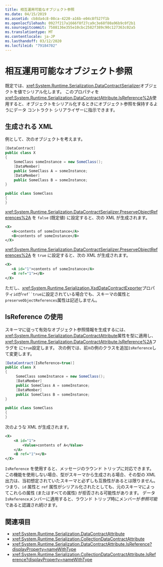 ```yaml
---
title: 相互運用可能なオブジェクト参照
ms.date: 04/15/2019
ms.assetid: cb8da4c8-08ca-4220-a16b-e04c8f527f1b
ms.openlocfilehash: 0927f217a1666f8f27ca9c3e68f80a96b9c0f2b1
ms.sourcegitcommit: 7588136e355e10cbc2582f389c90c127363c02a5
ms.translationtype: MT
ms.contentlocale: ja-JP
ms.lasthandoff: 03/12/2020
ms.locfileid: "79184702"
---
```

# <a name="interoperable-object-references"></a>相互運用可能なオブジェクト参照
既定では、<xref:System.Runtime.Serialization.DataContractSerializer>オブジェクトを値でシリアル化します。 このプロパティを<xref:System.Runtime.Serialization.DataContractAttribute.IsReference%2A>使用すると、オブジェクトをシリアル化するときにオブジェクト参照を保持するようにデータ コントラクト シリアライザーに指示できます。  
  
## <a name="generated-xml"></a>生成される XML  
 例として、次のオブジェクトを考えます。  
  
```csharp  
[DataContract]  
public class X  
{  
    SomeClass someInstance = new SomeClass();  
    [DataMember]  
    public SomeClass A = someInstance;  
    [DataMember]  
    public SomeClass B = someInstance;  
}  
  
public class SomeClass
{  
}  
```  
  
 <xref:System.Runtime.Serialization.DataContractSerializer.PreserveObjectReferences%2A> を `false` (既定値) に設定すると、次の XML が生成されます。  
  
```xml  
<X>  
   <A>contents of someInstance</A>  
   <B>contents of someInstance</B>  
</X>  
```  
  
 <xref:System.Runtime.Serialization.DataContractSerializer.PreserveObjectReferences%2A> を `true` に設定すると、次の XML が生成されます。  
  
```xml  
<X>  
   <A id="1">contents of someInstance</A>  
   <B ref="1"></B>  
</X>  
```  
  
 ただし、<xref:System.Runtime.Serialization.XsdDataContractExporter>プロパティ`id`が`ref``true`に設定されている場合でも、スキーマの属性と`preserveObjectReferences`属性は記述しません。  
  
## <a name="using-isreference"></a>IsReference の使用  
 スキーマに従って有効なオブジェクト参照情報を生成するには、<xref:System.Runtime.Serialization.DataContractAttribute>属性を型に適用し、<xref:System.Runtime.Serialization.DataContractAttribute.IsReference%2A>フラグを に`true`設定します。 次の例では、前`X`の例のクラスを追加`IsReference`して変更します。  
  
```csharp
[DataContract(IsReference=true)]
public class X
{  
     SomeClass someInstance = new SomeClass();
     [DataMember]
     public SomeClass A = someInstance;
     [DataMember]
     public SomeClass B = someInstance;
}
  
public class SomeClass
{
}  
````

 次のような XML が生成されます。  

```xml
<X>  
    <A id="1">
        <Value>contents of A</Value>  
    </A>
    <B ref="1"></B>  
</X>
```  
  
 `IsReference` を使用すると、メッセージのラウンド トリップに対応できます。 この機能を使用しない場合、型がスキーマから生成される場合、その型の XML 出力は、当初想定されていたスキーマと必ずしも互換性があるとは限りません。 つまり、`id` 属性と `ref` 属性がシリアル化されたとしても、元のスキーマによってこれらの属性 (またはすべての属性) が拒否される可能性があります。 データ`IsReference`メンバーに適用すると、ラウンド トリップ時にメンバーが*参照可能*であると認識され続けます。  
  
## <a name="see-also"></a>関連項目

- <xref:System.Runtime.Serialization.DataContractAttribute>
- <xref:System.Runtime.Serialization.CollectionDataContractAttribute>
- <xref:System.Runtime.Serialization.DataContractAttribute.IsReference?displayProperty=nameWithType>
- <xref:System.Runtime.Serialization.CollectionDataContractAttribute.IsReference?displayProperty=nameWithType>
